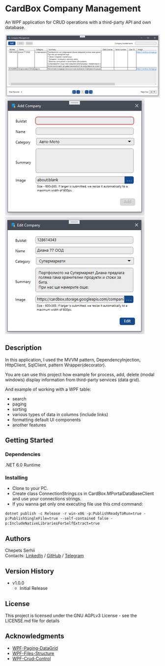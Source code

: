 # CardBox Company Management

An WPF application for CRUD operations with a third-party API and own database.

![Alt text](MediaFiles/MainWindow.png "Main window")
![Alt text](MediaFiles/AddWindow.png "Add window")
![Alt text](MediaFiles/EditWindow.png "Edit window")

## Description

In this application, I used the MVVM pattern, DependencyInjection, HttpClient, SqlClient, pattern Wrapper(decorator).

You are can use this project how example for process, add, delete (modal windows) display information from third-party services (data grid).

And example of working with a WPF table: 
* search 
* paging 
* sorting 
* various types of data in columns (include links) 
* formatting default UI components
* another features

## Getting Started

### Dependencies

.NET 6.0 Runtime

### Installing

* Clone to your PC.
* Create class ConnectionStrings.cs in CardBox.MPortalDataBaseClient and use your connections strings. 
* If you wanna get only one executing file use this cmd command: 
``` 
dotnet publish -c Release -r win-x86 -p:PublishReadyToRun=true -p:PublishSingleFile=true --self-contained false -p:IncludeNativeLibrariesForSelfExtract=true
```
## Authors

Chepets Serhii <br /> 
Contacts: [LinkedIn](https://www.linkedin.com/in/serhii-chepets-412b46223/) / [GitHub](https://github.com/SaintZet) / [Telegram](https://t.me/SaintZet)

## Version History

* v1.0.0
    * Initial Release

## License

This project is licensed under the GNU AGPLv3 License - see the LICENSE.md file for details

## Acknowledgments

* [WPF-Paging-DataGrid](https://github.com/WyoMetz/Paging-WPF-DataGrid)
* [WPF-Files-Structure](https://github.com/SingletonSean/SimpleTrader)
* [WPF-Crud-Control](https://github.com/GenericCodes/WPFCrudControl)
